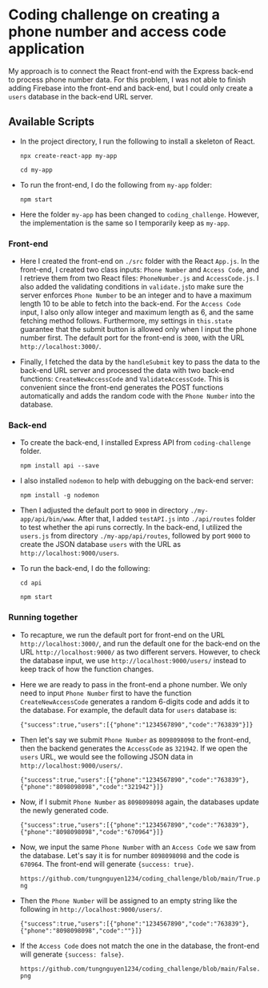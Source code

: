 # Coding challenge on creating a phone number and access code application


My approach is to connect the React front-end with the Express back-end to process phone number data.
For this problem, I was not able to finish adding Firebase into the front-end and back-end, but 
I could only create a `users` database in the back-end URL server. 


## Available Scripts

- In the project directory, I run the following to install a skeleton of React.

  `npx create-react-app my-app`

  `cd my-app`


- To run the front-end, I do the following from `my-app` folder:
  
  `npm start`

- Here the folder `my-app` has been changed to `coding_challenge`. However, the implementation is the same so I temporarily keep as `my-app`.

### Front-end
- Here I created the front-end on `./src` folder with the React `App.js`. In the front-end, 
  I created two class inputs: `Phone Number` and `Access Code`, and I retrieve them 
  from two React files: `PhoneNumber.js` and `AccessCode.js`. I also added the validating conditions
  in `validate.js`to make sure the server enforces `Phone Number` to be an integer and to have a maximum length 10 
  to be able to fetch into the back-end. For the `Access Code` input,
  I also only allow integer and maximum length as 6, and the same fetching method follows. Furthermore, 
  my settings in `this.state` guarantee that the submit button is allowed only when I input the phone number first.
  The default port for the front-end is `3000`, with the URL `http://localhost:3000/`.

- Finally, I fetched the data by the `handleSubmit` key to pass the data to the back-end URL server and 
  processed the data with two back-end functions: `CreateNewAccessCode` and `ValidateAccessCode`. This
  is convenient since the front-end generates the POST functions automatically and adds the random code with
  the `Phone Number` into the database.


### Back-end
- To create the back-end, I installed Express API from `coding-challenge` folder. 

  `npm install api --save`

- I also installed `nodemon` to help with debugging on the back-end server:

  `npm install -g nodemon`

- Then I adjusted the default port to `9000` in directory `./my-app/api/bin/www`. After that, I added `testAPI.js` into `./api/routes`
  folder to test whether the api runs correctly. In the back-end, I utilized the `users.js` from directory `./my-app/api/routes`, 
  followed by port `9000` to create the JSON database `users` with the URL as `http://localhost:9000/users`.

- To run the back-end, I do the following:

  `cd api`

  `npm start`


### Running together
- To recapture, we run the default port for front-end on the URL `http://localhost:3000/`, 
  and run the default one for the back-end on the URL `http://localhost:9000/` as two different servers.
  However, to check the database input, we use  `http://localhost:9000/users/` instead to keep track 
  of how the function changes.

- Here we are ready to pass in the front-end a phone number. We only need to input `Phone Number` first to have the function
  `CreateNewAccessCode` generates a random 6-digits code and adds it to the database. For example, the default data for 
  `users` database is:

   ``{"success":true,"users":[{"phone":"1234567890","code":"763839"}]}``


- Then let's say we submit `Phone Number` as `8098098098` to the front-end, then the backend generates the `AccessCode` as `321942`.
  If we open the `users` URL, we would see the following JSON data in `http://localhost:9000/users/`.

  ``{"success":true,"users":[{"phone":"1234567890","code":"763839"},{"phone":"8098098098","code":"321942"}]}``



- Now, if I submit `Phone Number` as `8098098098` again, the databases update the newly generated code.

  ``{"success":true,"users":[{"phone":"1234567890","code":"763839"},{"phone":"8098098098","code":"670964"}]}``



- Now, we input the same `Phone Number` with an `Access Code` we saw from the database. Let's say it is for 
  number `8098098098` and the code is `670964`. The front-end will generate `{success: true}`.

  ``https://github.com/tungnguyen1234/coding_challenge/blob/main/True.png``



- Then the `Phone Number` will be assigned to an empty string like the following in `http://localhost:9000/users/`.

  ``{"success":true,"users":[{"phone":"1234567890","code":"763839"},{"phone":"8098098098","code":""}]}``



- If the `Access Code` does not match the one in the database, the front-end will generate `{success: false}`.

  ``https://github.com/tungnguyen1234/coding_challenge/blob/main/False.png`` 

